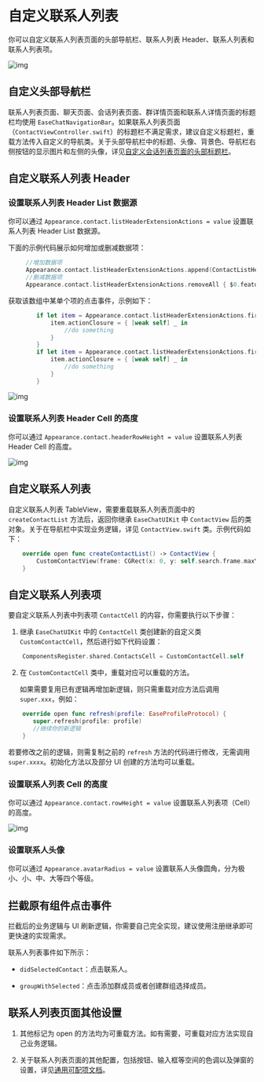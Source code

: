 # 自定义联系人列表

你可以自定义联系人列表页面的头部导航栏、联系人列表 Header、联系人列表和联系人列表项。

![img](/images/uikit/chatuikit/ios/chatuikit_custom_contact_list.png)

## 自定义头部导航栏

联系人列表页面、聊天页面、会话列表页面、群详情页面和联系人详情页面的标题栏均使用 `EaseChatNavigationBar`。如果联系人列表页面（`ContactViewController.swift`）的标题栏不满足需求，建议自定义标题栏，重载方法传入自定义的导航类。关于头部导航栏中的标题、头像、背景色、导航栏右侧按钮的显示图片和左侧的头像，详见[自定义会话列表页面的头部标题栏](chatuikit_custom_conversation_list.html#自定义头部导航栏)。

## 自定义联系人列表 Header 

### 设置联系人列表 Header List 数据源

你可以通过 `Appearance.contact.listHeaderExtensionActions = value` 设置联系人列表 Header List 数据源。
   
下面的示例代码展示如何增加或删减数据项：

```Swift
     //增加数据项
     Appearance.contact.listHeaderExtensionActions.append(ContactListHeaderItem(featureIdentify: "New", featureName: "NewFeature", featureIcon: UIImage(named: "NewFeature")))
     //删减数据项
     Appearance.contact.listHeaderExtensionActions.removeAll { $0.featureIdentify == "you want remove" }
```

获取该数组中某单个项的点击事件，示例如下：

```Swift
        if let item = Appearance.contact.listHeaderExtensionActions.first(where: { $0.featureIdentify == "NewFriendRequest" }) {
            item.actionClosure = { [weak self] _ in
                //do something
            }
        }
        if let item = Appearance.contact.listHeaderExtensionActions.first(where: { $0.featureIdentify == "GroupChats" }) {
            item.actionClosure = { [weak self] _ in
                //do something
            }
        }
```

![img](/images/uikit/chatuikit/ios/configurationitem/contact/Appearance_contact_listHeaderExtensionActions.png)

### 设置联系人列表 Header Cell 的高度

你可以通过 `Appearance.contact.headerRowHeight = value` 设置联系人列表 Header Cell 的高度。

![img](/images/uikit/chatuikit/ios/configurationitem/contact/Appearance_contact_headerRowHeight.png)

## 自定义联系人列表

自定义联系人列表 TableView，需要重载联系人列表页面中的 `createContactList` 方法后，返回你继承 `EaseChatUIKit` 中 `ContactView` 后的类对象。关于在导航栏中实现业务逻辑，详见 `ContactView.swift` 类。示例代码如下：

```Swift
    override open func createContactList() -> ContactView {
        CustomContactView(frame: CGRect(x: 0, y: self.search.frame.maxY+5, width: self.view.frame.width, height: self.view.frame.height-NavigationHeight-BottomBarHeight-(self.tabBarController?.tabBar.frame.height ?? 49)), style: .plain)
    }
```

## 自定义联系人列表项

要自定义联系人列表中列表项 `ContactCell` 的内容，你需要执行以下步骤：

1. 继承 `EaseChatUIKit` 中的 `ContactCell` 类创建新的自定义类 `CustomContactCell`，然后进行如下代码设置：

```Swift
    ComponentsRegister.shared.ContactsCell = CustomContactCell.self
```

2. 在 `CustomContactCell` 类中，重载对应可以重载的方法。
   
   如果需要复用已有逻辑再增加新逻辑，则只需重载对应方法后调用 `super.xxx`，例如：

```Swift
    override open func refresh(profile: EaseProfileProtocol) {
       super.refresh(profile: profile)
       //继续你的新逻辑
    }
```

若要修改之前的逻辑，则需复制之前的 `refresh` 方法的代码进行修改，无需调用 `super.xxxx`。初始化方法以及部分 UI 创建的方法均可以重载。

### 设置联系人列表 Cell 的高度

你可以通过 `Appearance.contact.rowHeight = value` 设置联系人列表项（Cell）的高度。

![img](/images/uikit/chatuikit/ios/configurationitem/contact/Appearance_contact_rowHeight.png)

### 设置联系人头像

你可以通过 `Appearance.avatarRadius = value` 设置联系人头像圆角，分为极小、小、中、大等四个等级。

## 拦截原有组件点击事件

拦截后的业务逻辑与 UI 刷新逻辑，你需要自己完全实现，建议使用注册继承即可更快速的实现需求。

联系人列表事件如下所示：

- `didSelectedContact`：点击联系人。

- `groupWithSelected`：点击添加群成员或者创建群组选择成员。

## 联系人列表页面其他设置

1. 其他标记为 open 的方法均为可重载方法。如有需要，可重载对应方法实现自己业务逻辑。

2. 关于联系人列表页面的其他配置，包括按钮、输入框等空间的色调以及弹窗的设置，详见[通用可配项文档](chatuikit_config_item.html)。

